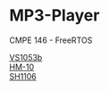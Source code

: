 # MP3-Player
CMPE 146 - FreeRTOS

[VS1053b](https://www.sparkfun.com/datasheets/Components/SMD/vs1053.pdf)<br>
[HM-10](http://fab.cba.mit.edu/classes/863.15/doc/tutorials/programming/bluetooth/bluetooth40_en.pdf)<br>
[SH1106](https://www.velleman.eu/downloads/29/infosheets/sh1106_datasheet.pdf)
